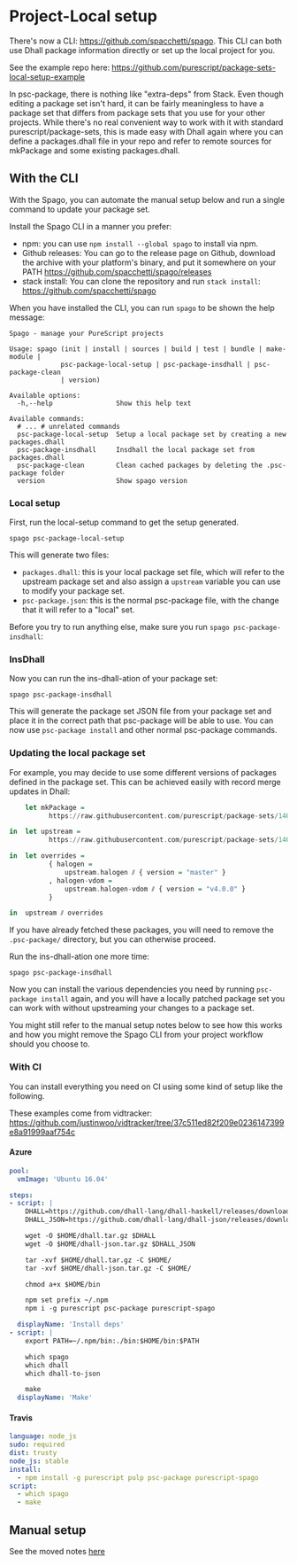 # Project-Local setup

There's now a CLI: <https://github.com/spacchetti/spago>. This CLI can both use Dhall package information directly or set up the local project for you.

See the example repo here: <https://github.com/purescript/package-sets-local-setup-example>

In psc-package, there is nothing like "extra-deps" from Stack. Even though editing a package set isn't hard, it can be fairly meaningless to have a package set that differs from package sets that you use for your other projects. While there's no real convenient way to work with it with standard purescript/package-sets, this is made easy with Dhall again where you can define a packages.dhall file in your repo and refer to remote sources for mkPackage and some existing packages.dhall.

## With the CLI

With the Spago, you can automate the manual setup below and run a single command to update your package set.

Install the Spago CLI in a manner you prefer:

* npm: you can use `npm install --global spago` to install via npm.
* Github releases: You can go to the release page on Github, download the archive with your platform's binary, and put it somewhere on your PATH <https://github.com/spacchetti/spago/releases>
* stack install: You can clone the repository and run `stack install`: <https://github.com/spacchetti/spago>

When you have installed the CLI, you can run `spago` to be shown the help message:

```
Spago - manage your PureScript projects

Usage: spago (init | install | sources | build | test | bundle | make-module |
             psc-package-local-setup | psc-package-insdhall | psc-package-clean
             | version)

Available options:
  -h,--help                Show this help text

Available commands:
  # ... # unrelated commands
  psc-package-local-setup  Setup a local package set by creating a new packages.dhall
  psc-package-insdhall     Insdhall the local package set from packages.dhall
  psc-package-clean        Clean cached packages by deleting the .psc-package folder
  version                  Show spago version
```

### Local setup

First, run the local-setup command to get the setup generated.

```
spago psc-package-local-setup
```

This will generate two files:

* `packages.dhall`: this is your local package set file, which will refer to the upstream package set and also assign a `upstream` variable you can use to modify your package set.
* `psc-package.json`: this is the normal psc-package file, with the change that it will refer to a "local" set.

Before you try to run anything else, make sure you run `spago psc-package-insdhall`:

### InsDhall

Now you can run the ins-dhall-ation of your package set:

```
spago psc-package-insdhall
```

This will generate the package set JSON file from your package set and place it in the correct path that psc-package will be able to use. You can now use `psc-package install` and other normal psc-package commands.

### Updating the local package set

For example, you may decide to use some different versions of packages defined in the package set. This can be achieved easily with record merge updates in Dhall:

```hs
    let mkPackage =
          https://raw.githubusercontent.com/purescript/package-sets/140918/src/mkPackage.dhall

in  let upstream =
          https://raw.githubusercontent.com/purescript/package-sets/140918/src/packages.dhall

in  let overrides =
          { halogen =
              upstream.halogen ⫽ { version = "master" }
          , halogen-vdom =
              upstream.halogen-vdom ⫽ { version = "v4.0.0" }
          }

in  upstream ⫽ overrides
```

If you have already fetched these packages, you will need to remove the `.psc-package/` directory, but you can otherwise proceed.

Run the ins-dhall-ation one more time:

```
spago psc-package-insdhall
```

Now you can install the various dependencies you need by running `psc-package install` again, and you will have a locally patched package set you can work with without upstreaming your changes to a package set.

You might still refer to the manual setup notes below to see how this works and how you might remove the Spago CLI from your project workflow should you choose to.

### With CI

You can install everything you need on CI using some kind of setup like the following.

These examples come from vidtracker: <https://github.com/justinwoo/vidtracker/tree/37c511ed82f209e0236147399e8a91999aaf754c>

#### Azure

```yaml
pool:
  vmImage: 'Ubuntu 16.04'

steps:
- script: |
    DHALL=https://github.com/dhall-lang/dhall-haskell/releases/download/1.17.0/dhall-1.17.0-x86_64-linux.tar.bz2
    DHALL_JSON=https://github.com/dhall-lang/dhall-json/releases/download/1.2.3/dhall-json-1.2.3-x86_64-linux.tar.bz2

    wget -O $HOME/dhall.tar.gz $DHALL
    wget -O $HOME/dhall-json.tar.gz $DHALL_JSON

    tar -xvf $HOME/dhall.tar.gz -C $HOME/
    tar -xvf $HOME/dhall-json.tar.gz -C $HOME/

    chmod a+x $HOME/bin

    npm set prefix ~/.npm
    npm i -g purescript psc-package purescript-spago

  displayName: 'Install deps'
- script: |
    export PATH=~/.npm/bin:./bin:$HOME/bin:$PATH

    which spago
    which dhall
    which dhall-to-json

    make
  displayName: 'Make'
```

#### Travis

```yaml
language: node_js
sudo: required
dist: trusty
node_js: stable
install:
  - npm install -g purescript pulp psc-package purescript-spago
script:
  - which spago
  - make
```

## Manual setup

See the moved notes [here](local-setup-manual.html)
